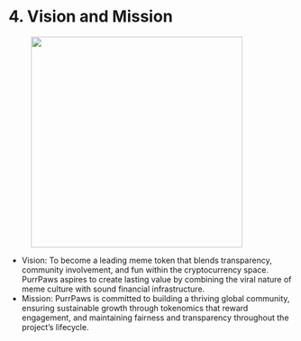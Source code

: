 # 4. Vision and Mission

<figure><img src="https://images.unsplash.com/photo-1517948430535-1e2469d314fe?crop=entropy&#x26;cs=srgb&#x26;fm=jpg&#x26;ixid=M3wxOTcwMjR8MHwxfHNlYXJjaHw2fHx2aXNpb258ZW58MHx8fHwxNzM3NDM1MDIwfDA&#x26;ixlib=rb-4.0.3&#x26;q=85" alt="" width="375"><figcaption></figcaption></figure>

* Vision: To become a leading meme token that blends transparency, community involvement, and fun within the cryptocurrency space. PurrPaws aspires to create lasting value by combining the viral nature of meme culture with sound financial infrastructure.
* Mission: PurrPaws is committed to building a thriving global community, ensuring sustainable growth through tokenomics that reward engagement, and maintaining fairness and transparency throughout the project’s lifecycle.
